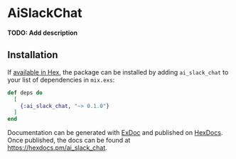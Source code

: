 # AiSlackChat

**TODO: Add description**

## Installation

If [available in Hex](https://hex.pm/docs/publish), the package can be installed
by adding `ai_slack_chat` to your list of dependencies in `mix.exs`:

```elixir
def deps do
  [
    {:ai_slack_chat, "~> 0.1.0"}
  ]
end
```

Documentation can be generated with [ExDoc](https://github.com/elixir-lang/ex_doc)
and published on [HexDocs](https://hexdocs.pm). Once published, the docs can
be found at <https://hexdocs.pm/ai_slack_chat>.

